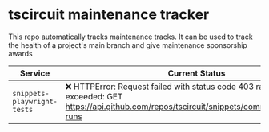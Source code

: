 # tscircuit maintenance tracker

This repo automatically tracks maintenance tracks. It can be used to track
the health of a project's main branch and give maintenance sponsorship
awards

<!-- START_STATUS_TABLE -->

| Service               | Current Status |
| --------------------- | -------------- |
| `snippets-playwright-tests` | ❌ HTTPError: Request failed with status code 403 rate limit exceeded: GET https://api.github.com/repos/tscircuit/snippets/commits/main/check-runs |

<!-- END_STATUS_TABLE -->
